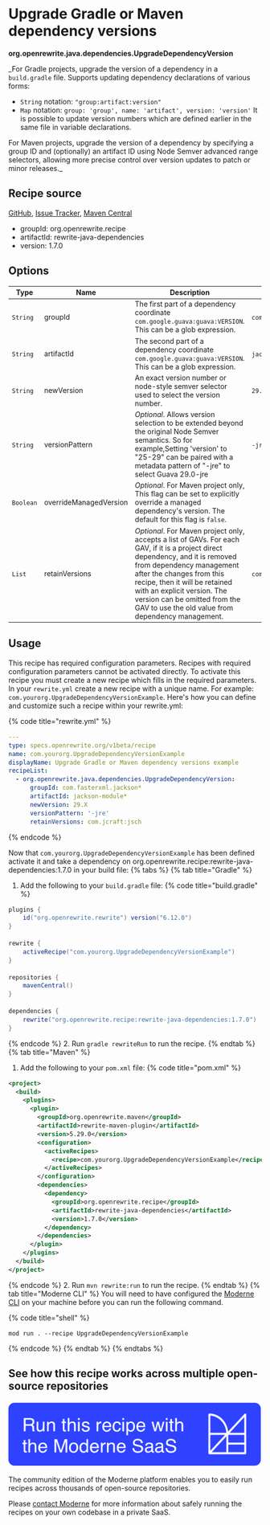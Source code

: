 # Upgrade Gradle or Maven dependency versions

**org.openrewrite.java.dependencies.UpgradeDependencyVersion**

_For Gradle projects, upgrade the version of a dependency in a `build.gradle` file. Supports updating dependency declarations of various forms:
* `String` notation: `"group:artifact:version"` 
* `Map` notation: `group: 'group', name: 'artifact', version: 'version'`
It is possible to update version numbers which are defined earlier in the same file in variable declarations.

For Maven projects, upgrade the version of a dependency by specifying a group ID and (optionally) an artifact ID using Node Semver advanced range selectors, allowing more precise control over version updates to patch or minor releases._

## Recipe source

[GitHub](https://github.com/openrewrite/rewrite-java-dependencies/blob/main/src/main/java/org/openrewrite/java/dependencies/UpgradeDependencyVersion.java), [Issue Tracker](https://github.com/openrewrite/rewrite-java-dependencies/issues), [Maven Central](https://central.sonatype.com/artifact/org.openrewrite.recipe/rewrite-java-dependencies/1.7.0/jar)

* groupId: org.openrewrite.recipe
* artifactId: rewrite-java-dependencies
* version: 1.7.0

## Options

| Type | Name | Description | Example |
| -- | -- | -- | -- |
| `String` | groupId | The first part of a dependency coordinate `com.google.guava:guava:VERSION`. This can be a glob expression. | `com.fasterxml.jackson*` |
| `String` | artifactId | The second part of a dependency coordinate `com.google.guava:guava:VERSION`. This can be a glob expression. | `jackson-module*` |
| `String` | newVersion | An exact version number or node-style semver selector used to select the version number.  | `29.X` |
| `String` | versionPattern | *Optional*. Allows version selection to be extended beyond the original Node Semver semantics. So for example,Setting 'version' to "25-29" can be paired with a metadata pattern of "-jre" to select Guava 29.0-jre | `-jre` |
| `Boolean` | overrideManagedVersion | *Optional*. For Maven project only, This flag can be set to explicitly override a managed dependency's version. The default for this flag is `false`. |  |
| `List` | retainVersions | *Optional*. For Maven project only, accepts a list of GAVs. For each GAV, if it is a project direct dependency, and it is removed from dependency management after the changes from this recipe, then it will be retained with an explicit version. The version can be omitted from the GAV to use the old value from dependency management. | `com.jcraft:jsch` |


## Usage

This recipe has required configuration parameters. Recipes with required configuration parameters cannot be activated directly. To activate this recipe you must create a new recipe which fills in the required parameters. In your `rewrite.yml` create a new recipe with a unique name. For example: `com.yourorg.UpgradeDependencyVersionExample`.
Here's how you can define and customize such a recipe within your rewrite.yml:

{% code title="rewrite.yml" %}
```yaml
---
type: specs.openrewrite.org/v1beta/recipe
name: com.yourorg.UpgradeDependencyVersionExample
displayName: Upgrade Gradle or Maven dependency versions example
recipeList:
  - org.openrewrite.java.dependencies.UpgradeDependencyVersion:
      groupId: com.fasterxml.jackson*
      artifactId: jackson-module*
      newVersion: 29.X
      versionPattern: '-jre'
      retainVersions: com.jcraft:jsch
```
{% endcode %}

Now that `com.yourorg.UpgradeDependencyVersionExample` has been defined activate it and take a dependency on org.openrewrite.recipe:rewrite-java-dependencies:1.7.0 in your build file:
{% tabs %}
{% tab title="Gradle" %}
1. Add the following to your `build.gradle` file:
{% code title="build.gradle" %}
```groovy
plugins {
    id("org.openrewrite.rewrite") version("6.12.0")
}

rewrite {
    activeRecipe("com.yourorg.UpgradeDependencyVersionExample")
}

repositories {
    mavenCentral()
}

dependencies {
    rewrite("org.openrewrite.recipe:rewrite-java-dependencies:1.7.0")
}
```
{% endcode %}
2. Run `gradle rewriteRun` to run the recipe.
{% endtab %}
{% tab title="Maven" %}
1. Add the following to your `pom.xml` file:
{% code title="pom.xml" %}
```xml
<project>
  <build>
    <plugins>
      <plugin>
        <groupId>org.openrewrite.maven</groupId>
        <artifactId>rewrite-maven-plugin</artifactId>
        <version>5.29.0</version>
        <configuration>
          <activeRecipes>
            <recipe>com.yourorg.UpgradeDependencyVersionExample</recipe>
          </activeRecipes>
        </configuration>
        <dependencies>
          <dependency>
            <groupId>org.openrewrite.recipe</groupId>
            <artifactId>rewrite-java-dependencies</artifactId>
            <version>1.7.0</version>
          </dependency>
        </dependencies>
      </plugin>
    </plugins>
  </build>
</project>
```
{% endcode %}
2. Run `mvn rewrite:run` to run the recipe.
{% endtab %}
{% tab title="Moderne CLI" %}
You will need to have configured the [Moderne CLI](https://docs.moderne.io/moderne-cli/cli-intro) on your machine before you can run the following command.

{% code title="shell" %}
```shell
mod run . --recipe UpgradeDependencyVersionExample
```
{% endcode %}
{% endtab %}
{% endtabs %}

## See how this recipe works across multiple open-source repositories

[![Moderne Link Image](/.gitbook/assets/ModerneRecipeButton.png)](https://app.moderne.io/recipes/org.openrewrite.java.dependencies.UpgradeDependencyVersion)

The community edition of the Moderne platform enables you to easily run recipes across thousands of open-source repositories.

Please [contact Moderne](https://moderne.io/product) for more information about safely running the recipes on your own codebase in a private SaaS.
